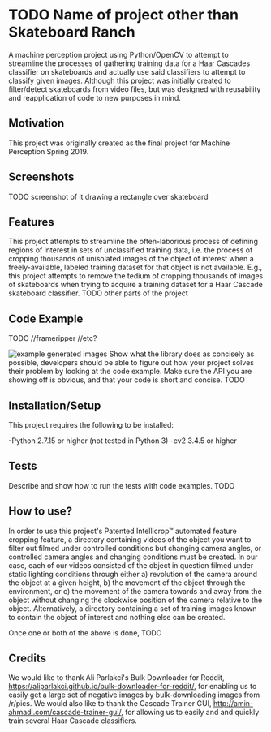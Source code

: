 ﻿# TODO Name of project other than Skateboard Ranch

A machine perception project using Python/OpenCV to attempt to streamline the processes of gathering training data for a Haar Cascades classifier on skateboards and actually use said classifiers to attempt to classify given images. 
Although this project was initially created to filter/detect skateboards from video files, but was designed with reusability and reapplication of code to new purposes in mind.

## Motivation

This project was originally created as the final project for Machine Perception Spring 2019.

## Screenshots

TODO screenshot of it drawing a rectangle over skateboard

## Features

This project attempts to streamline the often-laborious process of defining regions of interest in sets of unclassified training data, i.e. the process of cropping thousands of unisolated images of the object of interest when a freely-available, labeled training dataset for that object is not available. E.g., this project attempts to remove the tedium of cropping thousands of images of skateboards when trying to acquire a training dataset for a Haar Cascade skateboard classifier.
TODO other parts of the project

## Code Example
TODO
//frameripper //etc?

![example generated images](TODO:example_images.png "example generated images")
Show what the library does as concisely as possible, developers should be able to figure out how your project solves their problem by looking at the code example. Make sure the API you are showing off is obvious, and that your code is short and concise.
TODO

## Installation/Setup

This project requires the following to be installed:

-Python 2.7.15 or higher (not tested in Python 3)
-cv2 3.4.5 or higher

## Tests

Describe and show how to run the tests with code examples.
TODO

## How to use?

In order to use this project's Patented Intellicrop™ automated feature cropping feature, a directory containing videos of the object you want to filter out filmed under controlled conditions but changing camera angles, or controlled camera angles and changing conditions must be created. In our case, each of our videos consisted of the object in question filmed under static lighting conditions through either a) revolution of the camera around the object at a given height, b) the movement of the object through the environment, or c) the movement of the camera towards and away from the object without changing the clockwise position of the camera relative to the object.
Alternatively, a directory containing a set of training images known to contain the object of interest and nothing else can be created.

Once one or both of the above is done, TODO

## Credits

We would like to thank Ali Parlakci's Bulk Downloader for Reddit, https://aliparlakci.github.io/bulk-downloader-for-reddit/, for enabling us to easily get a large set of negative images by bulk-downloading images from /r/pics.
We would also like to thank the Cascade Trainer GUI, http://amin-ahmadi.com/cascade-trainer-gui/, for allowing us to easily and and quickly train several Haar Cascade classifiers.